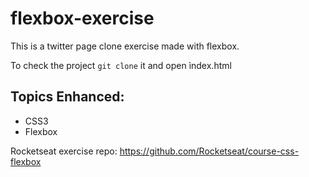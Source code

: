 # flexbox-exercise
This is a twitter page clone exercise made with flexbox.

To check the project `git clone` it and open ìndex.html

## Topics Enhanced: 

- CSS3
- Flexbox


Rocketseat exercise repo: https://github.com/Rocketseat/course-css-flexbox
